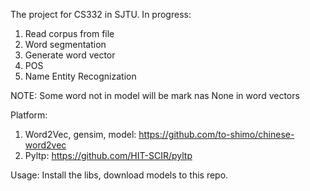The project for CS332 in SJTU.
In progress:
1. Read corpus from file
2. Word segmentation
3. Generate word vector
4. POS
5. Name Entity Recognization

NOTE: Some word not in model will be mark nas None in word vectors

Platform:
1. Word2Vec, gensim, model: https://github.com/to-shimo/chinese-word2vec
2. Pyltp: https://github.com/HIT-SCIR/pyltp

Usage:
Install the libs, download models to this repo.
